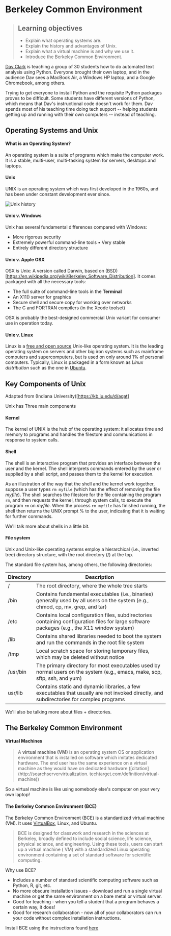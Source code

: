 # Berkeley Common Environment

> ## Learning objectives
> 
> * Explain what operating systems are.
> * Explain the history and advantages of Unix.
> * Explain what a virtual machine is and why we use it.
> * Introduce the Berkeley Common Environment.

[Dav Clark](https://github.com/davclark) is teaching a group of 30 students how to do automated text analysis using Python. Everyone brought their own laptop, and in the audience Dav sees a MacBook Air, a Windows HP laptop, and a Google Chromebook, among others. 

Trying to get everyone to install Python and the requisite Python packages proves to be difficult. Some students have different versions of Python, which means that Dav's instructional code doesn't work for them. Dav spends most of his teaching time doing tech support -- helping students getting up and running with their own computers -- instead of teaching.

## Operating Systems and Unix

#### What is an Operating System?

An operating system is a suite of programs which make the computer work. It is a stable, multi-user, multi-tasking system for servers, desktops and laptops.

#### Unix

UNIX is an operating system which was first developed in the 1960s, and has been under constant development ever since. 

![Unix history](http://fc06.deviantart.net/fs70/i/2011/224/1/6/unix_history_by_legosz-d46a501.png)

#### Unix v. Windows

Unix has several fundamental differences compared with Windows:

* More rigorous security
* Extremely powerful command-line tools • Very stable
* Entirely different directory structure

#### Unix v. Apple OSX

OSX *is* Unix: A version called Darwin, based on (BSD)[https://en.wikipedia.org/wiki/Berkeley_Software_Distribution]. It comes packaged with all the necessary tools:
* The full suite of command-line tools in the **Terminal**
* An X11() server for graphics
* Secure shell and secure copy for working over networks 
* The C and FORTRAN compilers (in the Xcode toolset)

OSX is probably the best-designed commercial Unix variant for consumer use in operation today.

#### Unix v. Linux

Linux is a [free and open source](https://en.wikipedia.org/wiki/Free_and_open-source_software) Unix-like operating system. It is the leading operating system on servers and other big iron systems such as mainframe computers and supercomputers, but is used on only around 1% of personal computers. Typically, Linux is packaged in a form known as *Linux distribution* such as the one in [Ubuntu](http://www.ubuntu.com/about/about-ubuntu).

## Key Components of Unix 

Adapted from (Indiana University)[https://kb.iu.edu/d/agat]

Unix has Three main components

#### Kernel

The kernel of UNIX is the hub of the operating system: it allocates time and memory to programs and handles the filestore and communications in response to system calls. 

#### Shell

The shell is an interactive program that provides an interface between the user and the kernel. The shell interprets commands entered by the user or supplied by a shell script, and passes them to the kernel for execution. 

As an illustration of the way that the shell and the kernel work together, suppose a user types `rm myfile` (which has the effect of removing the file *myfile*). The shell searches the filestore for the file containing the program `rm`, and then requests the kernel, through system calls, to execute the program `rm` on *myfile*. When the process `rm myfile` has finished running, the shell then returns the UNIX prompt % to the user, indicating that it is waiting for further commands.

We'll talk more about shells in a little bit.

#### File system

Unix and Unix-like operating systems employ a hierarchical (i.e., inverted tree) directory structure, with the root directory (/) at the top. 

The standard file system has, among others, the following directories:

| Directory | Description |
| --------- | ----------- |
| /  | The root directory, where the whole tree starts |
| /bin  | Contains fundamental executables (i.e., binaries) generally used by all users on the system (e.g., chmod, cp, mv, grep, and tar) |
| /etc | Contains local configuration files, subdirectories containing configuration files for large software packages (e.g., the X11 window system) |
| /lib  | Contains shared libraries needed to boot the system and run the commands in the root file system |
| /tmp  | Local scratch space for storing temporary files, which may be deleted without notice |
| /usr/bin | The primary directory for most executables used by normal users on the system (e.g., emacs, make, scp, sftp, ssh, and yum) |
| usr/lib |Contains static and dynamic libraries, a few executables that usually are not invoked directly, and subdirectories for complex programs |

We'll also be talking more about files + directories.

## The Berkeley Common Environment

#### Virtual Machines

> A **virtual machine (VM)** is an operating system OS or application
> environment that is installed on software which imitates dedicated hardware. 
> The end user has the same experience on a virtual machine as they would have 
> on dedicated hardware ([citation](http://searchservervirtualization.
> techtarget.com/definition/virtual-machine))

So a virtual machine is like using somebody else's computer on your very own laptop!

#### The Berkeley Common Environment (BCE)

The Berkeley Common Environment (BCE) is a standardized virtual machine (VM). It uses [VirtualBox](https://www.virtualbox.org/), Linux, and Ubuntu.

> BCE is designed for classwork and research in the sciences at Berkeley,
> broadly defined to include social science, life science, physical science, 
> and engineering. Using these tools, users can start up a virtual machine (
> VM) with a standardized Linux operating environment containing a set of 
> standard software for scientific computing. 

Why use BCE?

* Includes a number of standard scientific computing software such as Python, R, git, etc.
* No more obscure installation issues - download and run a single virtual machine or get the same environment on a bare metal or virtual server.
* Good for teaching - when you tell a student that a program behaves a certain way, it does!
* Good for research collaboration - now all of your collaborators can run your code without complex installation instructions.

Install BCE using the instructions found [here](http://collaboratool.berkeley.edu/using-virtualbox.html)




